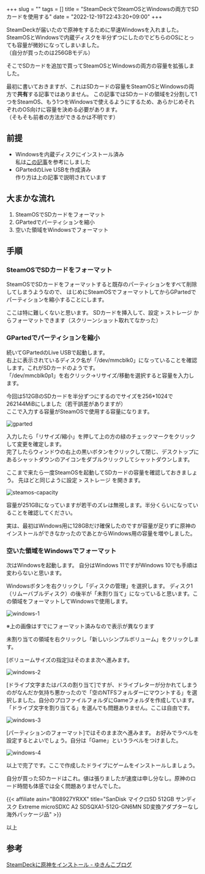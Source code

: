 +++
slug = ""
tags = []
title = "SteamDeckでSteamOSとWindowsの両方でSDカードを使用する"
date = "2022-12-19T22:43:20+09:00"
+++

SteamDeckが届いたので原神をするために早速Windowsを入れました。
SteamOSとWindowsで内蔵ディスクを半分ずつにしたのでどちらのOSにとっても容量が微妙になってしまいました。  
（自分が買ったのは256GBモデル）

そこでSDカードを追加で買ってSteamOSとWindowsの両方の容量を拡張しました。

<!--more-->

最初に書いておきますが、これはSDカードの容量をSteamOSとWindowsの両方で**共有**する記事ではありません。
この記事ではSDカードの領域を2分割して1つをSteamOS、もう1つをWindowsで使えるようにするため、あらかじめそれぞれのOS向けに容量を決める必要があります。  
（そもそも前者の方法ができるかは不明です）

## 前提

* Windowsを内蔵ディスクにインストール済み  
    私は[この記事](https://yukinko.tech/howtoinstallwindowstosteamdeck/)を参考にしました
* GPartedのLive USBを作成済み  
    作り方は上の記事で説明されています

## 大まかな流れ

1. SteamOSでSDカードをフォーマット
1. GPartedでパーティションを縮小
1. 空いた領域をWindowsでフォーマット

## 手順

### SteamOSでSDカードをフォーマット

SteamOSでSDカードをフォーマットすると既存のパーティションをすべて削除してしまうようなので、
はじめにSteamOSでフォーマットしてからGPartedでパーティションを縮小することにします。

ここは特に難しくないと思います。
SDカードを挿入して、設定 > ストレージ からフォーマットできます（スクリーンショット取れてなかった）

### GPartedでパーティションを縮小

続いてGPartedのLive USBで起動します。  
右上に表示されているディスク名が「/dev/mmcblk0」になっていることを確認します。これがSDカードのようです。  
「/dev/mmcblk0p1」を右クリック→リサイズ/移動を選択すると容量を入力します。

今回は512GBのSDカードを半分ずつにするのでサイズを256*1024で262144MiBにしました（若干誤差がありますが）  
ここで入力する容量がSteamOSで使用する容量になります。

![gparted](/steam-deck-windows-sd-card/01.jpg)

入力したら「リサイズ/縮小」を押して上の方の緑のチェックマークをクリックして変更を確定します。  
完了したらウィンドウの右上の黒いボタンをクリックして閉じ、デスクトップにあるシャットダウンのアイコンをダブルクリックしてシャットダウンします。

ここまで来たら一度SteamOSを起動してSDカードの容量を確認しておきましょう。
先ほどと同じように設定 > ストレージ を開きます。

![steamos-capacity](/steam-deck-windows-sd-card/02.jpg)

容量が251GBになっていますが若干のズレは無視します。半分くらいになっていることを確認してください。

実は、最初はWindows用に128GBだけ確保したのですが容量が足りずに原神のインストールができなかったのであとからWindows用の容量を増やしました。

### 空いた領域をWindowsでフォーマット

次はWindowsを起動します。
自分はWindows 11ですがWindows 10でも手順は変わらないと思います。

Windowsボタンを右クリックし「ディスクの管理」を選択します。
ディスク1（リムーバブルディスク）の後半が「未割り当て」になっていると思います。この領域をフォーマットしてWindowsで使用します。

![windows-1](/steam-deck-windows-sd-card/03.jpg)

※上の画像はすでにフォーマット済みなので表示が異なります

未割り当ての領域を右クリックし「新しいシンプルボリューム」をクリックします。

[ボリュームサイズの指定]はそのまま次へ進みます。

![windows-2](/steam-deck-windows-sd-card/04.jpg)

[ドライブ文字またはパスの割り当て]ですが、ドライブレターが分かれてしまうのがなんだか気持ち悪かったので「空のNTFSフォルダーにマウントする」を選択しました。自分のプロファイルフォルダにGameフォルダを作成しています。
「ドライブ文字を割り当てる」を選んでも問題ありません。ここは自由です。

![windows-3](/steam-deck-windows-sd-card/05.jpg)

[パーティションのフォーマット]ではそのまま次へ進みます。
お好みでラベルを設定するとよいでしょう。自分は「Game」というラベルをつけました。

![windows-4](/steam-deck-windows-sd-card/06.jpg)

以上で完了です。ここで作成したドライブにゲームをインストールしましょう。

自分が買ったSDカードはこれ。値は張りましたが速度は申し分なし。原神のロード時間も体感では全く問題ありませんでした。

{{< affiliate asin="B08927YRXX" title="SanDisk マイクロSD 512GB サンディスク Extreme microSDXC A2 SDSQXA1-512G-GN6MN SD変換アダプターなし 海外パッケージ品" >}}

以上

## 参考

[SteamDeckに原神をインストール - ゆきんこブログ](https://yukinko.tech/howtoinstallwindowstosteamdeck/)
